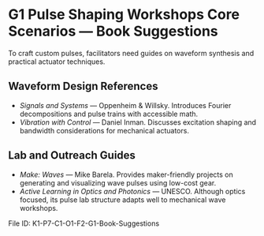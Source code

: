 # G1 Pulse Shaping Workshops Core Scenarios — Book Suggestions

To craft custom pulses, facilitators need guides on waveform synthesis and practical actuator techniques.

## Waveform Design References
- *Signals and Systems* — Oppenheim & Willsky. Introduces Fourier decompositions and pulse trains with accessible math.
- *Vibration with Control* — Daniel Inman. Discusses excitation shaping and bandwidth considerations for mechanical actuators.

## Lab and Outreach Guides
- *Make: Waves* — Mike Barela. Provides maker-friendly projects on generating and visualizing wave pulses using low-cost gear.
- *Active Learning in Optics and Photonics* — UNESCO. Although optics focused, its pulse lab structure adapts well to mechanical wave workshops.

File ID: K1-P7-C1-O1-F2-G1-Book-Suggestions
